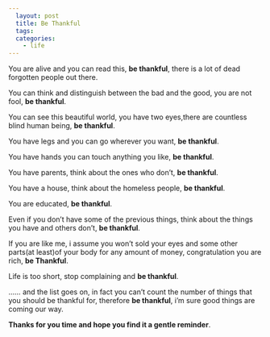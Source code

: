 ```yaml
---
  layout: post
  title: Be Thankful 
  tags: 
  categories: 
    - life
---
```



You are alive and you can read this, **be thankful**, there is a lot of dead forgotten people out there.

You can think and distinguish between the bad and the good, you are not fool, 
**be thankful**.

You can see this beautiful world, you have two eyes,there are countless blind human being, **be thankful**.

You have legs and you can go wherever you want, **be thankful**.

You have hands you can touch anything you like, **be thankful**.

You have parents, think about the ones who don’t, **be thankful**.

You have a house, think about the homeless people, **be thankful**.

You are educated, **be thankful**.

Even if you don’t have some of the previous things,
think about the things you have and others don’t, **be thankful**.

If you are like me, i assume you won’t sold your eyes and some other parts(at least)of your body for any amount of money, congratulation you are rich, **be Thankful**.

Life is too short, stop complaining and **be thankful**.

…… and the list goes on, in fact you can’t count the number of things that you should be thankful for, therefore **be thankful**, i’m sure good things are coming our way.


**Thanks for you time and hope you find it a gentle reminder**.